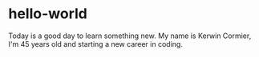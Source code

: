 # hello-world
Today is a good day to learn something new.
My name is Kerwin Cormier, I'm 45 years old and starting a new career in coding.

